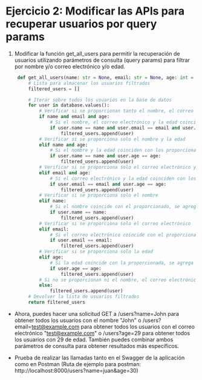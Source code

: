# Ejercicio 2: Modificar las APIs para recuperar usuarios por query params

1. Modificar la función get_all_users para permitir la recuperación de usuarios utilizando parámetros de consulta (query params) para filtrar por nombre y/o correo electrónico y/o edad.

   ```python
    def get_all_users(name: str = None, email: str = None, age: int = None):
        # Lista para almacenar los usuarios filtrados
        filtered_users = []

        # Iterar sobre todos los usuarios en la base de datos
        for user in database.values():
            # Verificar si se proporcionan tanto el nombre, el correo electrónico y la edad
            if name and email and age:
                # Si el nombre, el correo electrónico y la edad coinciden con los proporcionados, se agrega el usuario a la lista filtrada
                if user.name == name and user.email == email and user.age == age:
                    filtered_users.append(user)
            # Verificar si se proporciona solo el nombre y la edad
            elif name and age:
                # Si el nombre y la edad coinciden con los proporcionados, se agrega el usuario a la lista filtrada
                if user.name == name and user.age == age:
                    filtered_users.append(user)
            # Verificar si se proporciona solo el correo electrónico y la edad
            elif email and age:
                # Si el correo electrónico y la edad coinciden con los proporcionados, se agrega el usuario a la lista filtrada
                if user.email == email and user.age == age:
                    filtered_users.append(user)
            # Verificar si se proporciona solo el nombre
            elif name:
                # Si el nombre coincide con el proporcionado, se agrega el usuario a la lista filtrada
                if user.name == name:
                    filtered_users.append(user)
            # Verificar si se proporciona solo el correo electrónico
            elif email:
                # Si el correo electrónico coincide con el proporcionado, se agrega el usuario a la lista filtrada
                if user.email == email:
                    filtered_users.append(user)
            # Verificar si se proporciona solo la edad
            elif age:
                # Si la edad coincide con la proporcionada, se agrega el usuario a la lista filtrada
                if user.age == age:
                    filtered_users.append(user)
            # Si no se proporcionan ni el nombre, el correo electrónico ni la edad, se agrega el usuario a la lista filtrada
            else:
                filtered_users.append(user)
        # Devolver la lista de usuarios filtrados
        return filtered_users
   ```

- Ahora, puedes hacer una solicitud GET a /users?name=John para obtener todos los usuarios con el nombre "John" o /users?email=test@example.com para obtener todos los usuarios con el correo electrónico "test@example.com" o /users?age=29 para obtener todos los usuarios con 29 de edad. También puedes combinar ambos parámetros de consulta para obtener resultados más específicos.

- Prueba de realizar las llamadas tanto en el Swagger de la aplicación como en Postman (Ruta de ejemplo para postman: http://localhost:8000/users?name=juan&age=30)
